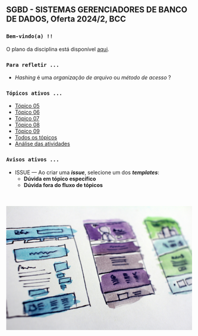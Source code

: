 ## SGBD - SISTEMAS GERENCIADORES DE BANCO DE DADOS, Oferta 2024/2, BCC

### `Bem-vindo(a) !!`

O plano da disciplina está disponível [aqui](./media/sgbd-2024-2-bcc-plano.pdf).<br>

### `Para refletir ...`

- _Hashing_ é uma _organização de arquivo_ ou _método de acesso_ ?

### `Tópicos ativos ...`

- [Tópico 05](./topico/topico-05.md)
- [Tópico 06](./topico/topico-06.md)
- [Tópico 07](./topico/topico-07.md)
- [Tópico 08](./topico/topico-08.md)
- [Tópico 09](./topico/topico-09.md)
- [Todos os tópicos](topico/topico-index.md)
- [Análise das atividades](./topico/tresultado.md)

### `Avisos ativos ...`

- ISSUE &#8212; Ao criar uma _**issue**_, selecione um dos _**templates**_:
  - **Dúvida em tópico específico**
  - **Dúvida fora do fluxo de tópicos**

<br>
<br>
<img src="./media/hal-gatewood-tZc3vjPCk-Q-unsplash.jpg" width="500">
